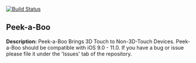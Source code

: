 [![Build Status](https://travis-ci.org/ioscreatix/Peek-a-Boo.svg?branch=master)](https://travis-ci.org/ioscreatix/Peek-a-Boo)

## Peek-a-Boo

**Description:** Peek-a-Boo Brings 3D Touch to Non-3D-Touch Devices. Peek-a-Boo should be compatible with iOS 9.0 - 11.0. If you have a bug or issue please file it under the 'Issues' tab of the repository.

